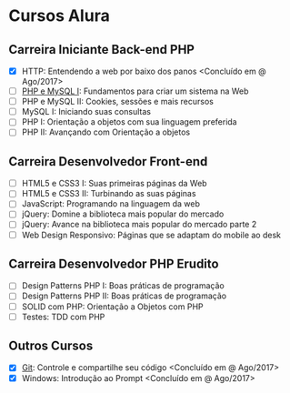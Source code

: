 # Cursos Alura

## Carreira Iniciante Back-end PHP
- [x] HTTP: Entendendo a web por baixo dos panos <Concluído em @ Ago/2017>
- [ ] [PHP e MySQL I]: Fundamentos para criar um sistema na Web 
- [ ] PHP e MySQL II: Cookies, sessões e mais recursos
- [ ] MySQL I: Iniciando suas consultas
- [ ] PHP I: Orientação a objetos com sua linguagem preferida
- [ ] PHP II: Avançando com Orientação a objetos

## Carreira Desenvolvedor Front-end
- [ ] HTML5 e CSS3 I: Suas primeiras páginas da Web
- [ ] HTML5 e CSS3 II: Turbinando as suas páginas
- [ ] JavaScript: Programando na linguagem da web
- [ ] jQuery: Domine a biblioteca mais popular do mercado
- [ ] jQuery: Avance na biblioteca mais popular do mercado parte 2
- [ ] Web Design Responsivo: Páginas que se adaptam do mobile ao desk

## Carreira Desenvolvedor PHP Erudito
- [ ] Design Patterns PHP I: Boas práticas de programação
- [ ] Design Patterns PHP II: Boas práticas de programação
- [ ] SOLID com PHP: Orientação a Objetos com PHP
- [ ] Testes: TDD com PHP

## Outros Cursos
- [x] [Git]: Controle e compartilhe seu código <Concluído em @ Ago/2017>
- [x] Windows: Introdução ao Prompt <Concluído em @ Ago/2017>

[PHP e MySQL I]: https://github.com/fromnanda/alura-cursos/tree/master/iniciante-backend-php/php-mysql-i
[Git]: https://github.com/fromnanda/alura-cursos/tree/master/engenheiro-devops/git
